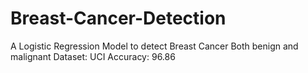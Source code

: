 # Breast-Cancer-Detection
A Logistic Regression Model to detect Breast Cancer Both benign and malignant 
Dataset: UCI
Accuracy: 96.86
